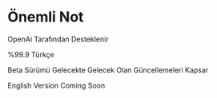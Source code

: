 # Önemli Not
OpenAi Tarafından Desteklenir

%99.9 Türkçe

Beta Sürümü Gelecekte Gelecek Olan Güncellemeleri Kapsar

English Version Coming Soon
